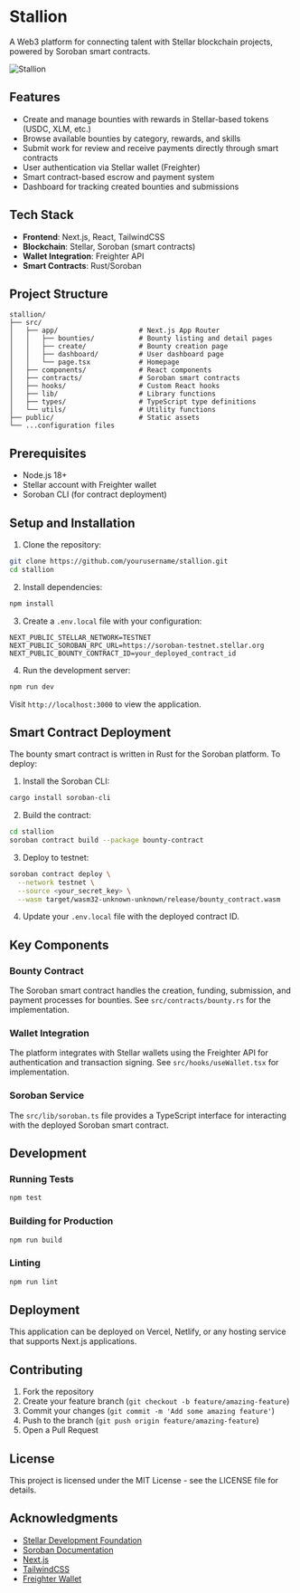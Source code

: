 # Stallion

A Web3 platform for connecting talent with Stellar blockchain projects, powered by Soroban smart contracts.

![Stallion](https://stellar.org/developers/stallion-preview.png)

## Features

- Create and manage bounties with rewards in Stellar-based tokens (USDC, XLM, etc.)
- Browse available bounties by category, rewards, and skills
- Submit work for review and receive payments directly through smart contracts
- User authentication via Stellar wallet (Freighter)
- Smart contract-based escrow and payment system
- Dashboard for tracking created bounties and submissions

## Tech Stack

- **Frontend**: Next.js, React, TailwindCSS
- **Blockchain**: Stellar, Soroban (smart contracts)
- **Wallet Integration**: Freighter API
- **Smart Contracts**: Rust/Soroban

## Project Structure

```
stallion/
├── src/
│   ├── app/                    # Next.js App Router
│   │   ├── bounties/           # Bounty listing and detail pages
│   │   ├── create/             # Bounty creation page
│   │   ├── dashboard/          # User dashboard page
│   │   └── page.tsx            # Homepage
│   ├── components/             # React components
│   ├── contracts/              # Soroban smart contracts
│   ├── hooks/                  # Custom React hooks
│   ├── lib/                    # Library functions
│   ├── types/                  # TypeScript type definitions
│   └── utils/                  # Utility functions
├── public/                     # Static assets
└── ...configuration files
```

## Prerequisites

- Node.js 18+
- Stellar account with Freighter wallet
- Soroban CLI (for contract deployment)

## Setup and Installation

1. Clone the repository:

```bash
git clone https://github.com/yourusername/stallion.git
cd stallion
```

2. Install dependencies:

```bash
npm install
```

3. Create a `.env.local` file with your configuration:

```
NEXT_PUBLIC_STELLAR_NETWORK=TESTNET
NEXT_PUBLIC_SOROBAN_RPC_URL=https://soroban-testnet.stellar.org
NEXT_PUBLIC_BOUNTY_CONTRACT_ID=your_deployed_contract_id
```

4. Run the development server:

```bash
npm run dev
```

Visit `http://localhost:3000` to view the application.

## Smart Contract Deployment

The bounty smart contract is written in Rust for the Soroban platform. To deploy:

1. Install the Soroban CLI:

```bash
cargo install soroban-cli
```

2. Build the contract:

```bash
cd stallion
soroban contract build --package bounty-contract
```

3. Deploy to testnet:

```bash
soroban contract deploy \
  --network testnet \
  --source <your_secret_key> \
  --wasm target/wasm32-unknown-unknown/release/bounty_contract.wasm
```

4. Update your `.env.local` file with the deployed contract ID.

## Key Components

### Bounty Contract

The Soroban smart contract handles the creation, funding, submission, and payment processes for bounties. See `src/contracts/bounty.rs` for the implementation.

### Wallet Integration

The platform integrates with Stellar wallets using the Freighter API for authentication and transaction signing. See `src/hooks/useWallet.tsx` for implementation.

### Soroban Service

The `src/lib/soroban.ts` file provides a TypeScript interface for interacting with the deployed Soroban smart contract.

## Development

### Running Tests

```bash
npm test
```

### Building for Production

```bash
npm run build
```

### Linting

```bash
npm run lint
```

## Deployment

This application can be deployed on Vercel, Netlify, or any hosting service that supports Next.js applications.

## Contributing

1. Fork the repository
2. Create your feature branch (`git checkout -b feature/amazing-feature`)
3. Commit your changes (`git commit -m 'Add some amazing feature'`)
4. Push to the branch (`git push origin feature/amazing-feature`)
5. Open a Pull Request

## License

This project is licensed under the MIT License - see the LICENSE file for details.

## Acknowledgments

- [Stellar Development Foundation](https://stellar.org)
- [Soroban Documentation](https://soroban.stellar.org)
- [Next.js](https://nextjs.org)
- [TailwindCSS](https://tailwindcss.com)
- [Freighter Wallet](https://www.freighter.app) 